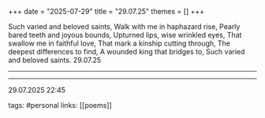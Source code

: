+++
date = "2025-07-29"
title = "29.07.25"
themes = []
+++

Such varied and beloved saints,
Walk with me in haphazard rise,
Pearly bared teeth and joyous bounds,
Upturned lips, wise wrinkled eyes,
That swallow me in faithful love,
That mark a kinship cutting through,
The deepest differences to find,
A wounded king that bridges to,
Such varied and beloved saints.
29.07.25

---



---

29.07.2025 22:45

tags: #personal
links: [[poems]]
